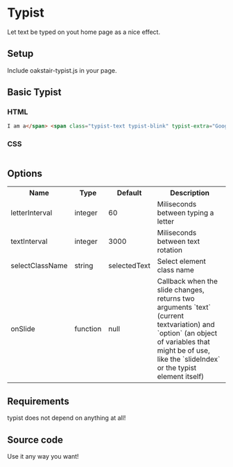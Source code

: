 # Typist

Let text be typed on yout home page as a nice effect.

## Setup
Include oakstair-typist.js in your page.

## Basic Typist


### HTML
```html
I am a</span> <span class="typist-text typist-blink" typist-extra="Google Cloud Data Engineer, Complexity and Redundancy Fighter">Full Stack Java Developer</span>
```

### CSS
```CSS
```

## Options

<table>
  <tr>
    <th class="name">Name</th>
    <th class="type">Type</th>
    <th class="default">Default</th>
    <th class="desc">Description</th>
  </tr>
  <tr>
    <td>letterInterval</td>
    <td>integer</td>
    <td>60</td>
    <td class="desc">Miliseconds between typing a letter</td>
  </tr>
  <tr>
    <td>textInterval</td>
    <td>integer</td>
    <td>3000</td>
    <td class="desc">Miliseconds between text rotation</td>
  </tr>
  <tr>
    <td>selectClassName</td>
    <td>string</td>
    <td>selectedText</td>
    <td class="desc">Select element class name</td>
  </tr>
  <tr>
    <td>onSlide</td>
    <td>function</td>
    <td>null</td>
    <td class="desc">Callback when the slide changes, returns two arguments `text` (current textvariation) and `option` (an object of variables that might be of use, like the `slideIndex` or the typist element itself)</td>
  </tr>
</table>

## Requirements
typist does not depend on anything at all!

## Source code
Use it any way you want!
